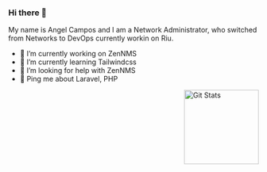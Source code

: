 ### Hi there 👋

My name is Angel Campos and I am a Network Administrator, who switched from Networks to DevOps currently workin on Riu.

- 🔭 I’m currently working on ZenNMS
- 🌱 I’m currently learning Tailwindcss
- 🤔 I’m looking for help with ZenNMS
- 💬 Ping me about Laravel, PHP

<a href="https://github.com/angelcamposm">
  <img alt="Git Stats" src="https://github-readme-stats.vercel.app/api?username=angelcamposm&show_icons=true" align="right" height="150" />
</a>
